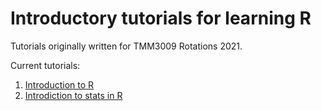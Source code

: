 # Introductory tutorials for learning R

Tutorials originally written for TMM3009 Rotations 2021.

Current tutorials:
1. [Introduction to R](https://caitsimop.shinyapps.io/intro2R)
2. [Introdiction to stats in R](https://caitsimop.shinyapps.io/statsR)

